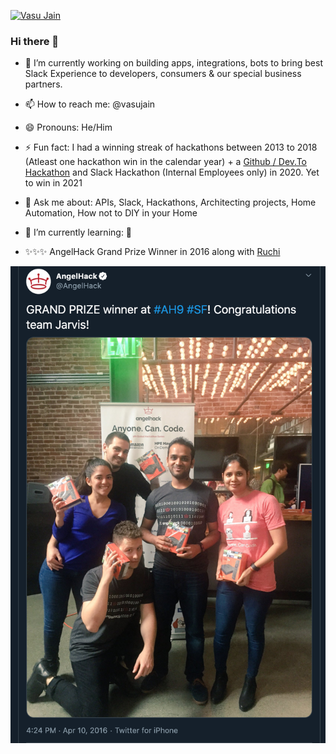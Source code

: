 [![Vasu Jain](https://pbs.twimg.com/profile_banners/35442559/1411953440/1500x500)](https://twitter.com/vasujain)

### Hi there 👋
- 🔭 I’m currently working on building apps, integrations, bots to bring best Slack Experience to developers, consumers & our special business partners. 
- 📫 How to reach me: @vasujain 
- 😄 Pronouns: He/Him
- ⚡ Fun fact: I had a winning streak of hackathons between 2013 to 2018 (Atleast one hackathon win in the calendar year) + a [Github / Dev.To Hackathon](https://dev.to/devteam/github-actions-hackathon-winners-announced-38o2) and Slack Hackathon (Internal Employees only) in 2020. Yet to win in 2021
- 💬 Ask me about: APIs, Slack, Hackathons, Architecting projects, Home Automation, How not to DIY in your Home
- 🌱 I’m currently learning: 🐍 

- ✨✨✨ AngelHack Grand Prize Winner in 2016 along with [Ruchi](https://github.com/ruchi-jain)

[![AngelHack Grand Prize Winner in 2016 was one of the biggest win we had](https://github.com/vasujain/vasujain/blob/master/Screen%20Shot%202020-09-30%20at%2011.57.16%20AM.png)](https://twitter.com/AngelHack/status/719305067984125952)

<!--
**vasujain/vasujain** is a ✨ _special_ ✨ repository because its `README.md` (this file) appears on your GitHub profile.
- 👯 I’m looking to collaborate on ...
- 🤔 I’m looking for help with ...
-->
